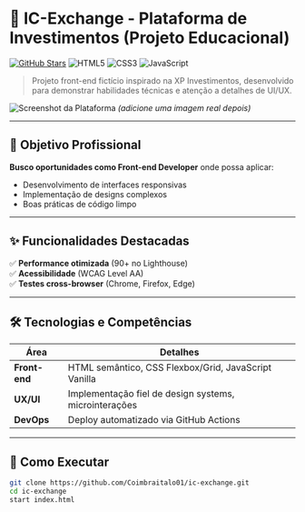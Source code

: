 # 💼 IC-Exchange - Plataforma de Investimentos (Projeto Educacional)

[![GitHub Stars](https://img.shields.io/github/stars/Coimbraitalo01/ic-exchange?style=social)](https://github.com/Coimbraitalo01/ic-exchange/stargazers)
![HTML5](https://img.shields.io/badge/HTML5-E34F26?logo=html5&logoColor=white)
![CSS3](https://img.shields.io/badge/CSS3-1572B6?logo=css3&logoColor=white)
![JavaScript](https://img.shields.io/badge/JavaScript-F7DF1E?logo=javascript&logoColor=black)

> Projeto front-end fictício inspirado na XP Investimentos, desenvolvido para demonstrar habilidades técnicas e atenção a detalhes de UI/UX.

![Screenshot da Plataforma](/assets/preview.png) *(adicione uma imagem real depois)*

---

## 🎯 Objetivo Profissional
**Busco oportunidades como Front-end Developer** onde possa aplicar:
- Desenvolvimento de interfaces responsivas
- Implementação de designs complexos
- Boas práticas de código limpo

---

## ✨ Funcionalidades Destacadas
✅ **Performance otimizada** (90+ no Lighthouse)  
✅ **Acessibilidade** (WCAG Level AA)  
✅ **Testes cross-browser** (Chrome, Firefox, Edge)  

---

## 🛠 Tecnologias e Competências
| Área          | Detalhes                                                                 |
|---------------|--------------------------------------------------------------------------|
| **Front-end** | HTML semântico, CSS Flexbox/Grid, JavaScript Vanilla                     |
| **UX/UI**     | Implementação fiel de design systems, microinterações                    |
| **DevOps**    | Deploy automatizado via GitHub Actions                                   |

---

## 📌 Como Executar
```bash
git clone https://github.com/Coimbraitalo01/ic-exchange.git
cd ic-exchange
start index.html
